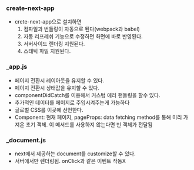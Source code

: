 ### create-next-app
- crete-next-app으로 설치하면
  1. 컴파일과 번들링이 자동으로 된다(webpack과 babel)
  2. 자동 리프레쉬 기능으로 수정하면 화면에 바로 반영된다.
  3. 서버사이드 렌더링 지원된다.
  4. 스태틱 파일 지원된다. 

### _app.js
- 페이지 전환시 레이아웃을 유지할 수 있다.
- 페이지 전환시 상태값을 유지할 수 있다.
- componentDidCatch를 이용해서 커스텀 에러 핸들링을 할수 있다.
- 추가적인 데이터를 페이지로 주입시켜주는게 가능하다
- 글로벌 CSS를 이곳에 선언한다.
- Component: 현재 페이지, pageProps: data fetching method를 통해 미리 가져온 초기 객체. 이 메서드를 사용하지 않는다면 빈 객체가 전달됨

 
### _document.js
- next에서 제공하는 document를 customize할 수 있다.
- 서버에서만 렌더링됨. onClick과 같은 이벤트 작동X